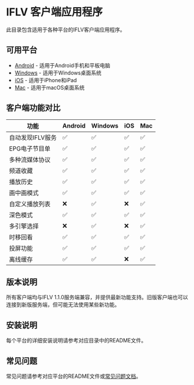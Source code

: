 # IFLV 客户端应用程序

此目录包含适用于各种平台的IFLV客户端应用程序。

## 可用平台

- [Android](android/) - 适用于Android手机和平板电脑
- [Windows](windows/) - 适用于Windows桌面系统
- [iOS](ios/) - 适用于iPhone和iPad
- [Mac](mac/) - 适用于macOS桌面系统

## 客户端功能对比

| 功能 | Android | Windows | iOS | Mac |
|-----|---------|---------|-----|-----|
| 自动发现IFLV服务 | ✅ | ✅ | ✅ | ✅ |
| EPG电子节目单 | ✅ | ✅ | ✅ | ✅ |
| 多种流媒体协议 | ✅ | ✅ | ✅ | ✅ |
| 频道收藏 | ✅ | ✅ | ✅ | ✅ |
| 播放历史 | ✅ | ✅ | ✅ | ✅ |
| 画中画模式 | ✅ | ✅ | ✅ | ✅ |
| 自定义播放列表 | ❌ | ✅ | ❌ | ✅ |
| 深色模式 | ✅ | ✅ | ✅ | ✅ |
| 多引擎选择 | ❌ | ✅ | ❌ | ✅ |
| 时移回看 | ✅ | ✅ | ✅ | ✅ |
| 投屏功能 | ✅ | ✅ | ✅ | ✅ |
| 离线缓存 | ✅ | ✅ | ❌ | ✅ |

## 版本说明

所有客户端均与IFLV 1.1.0服务端兼容，并提供最新功能支持。旧版客户端也可以连接到新版服务端，但可能无法使用某些新功能。

## 安装说明

每个平台的详细安装说明请参考对应目录中的README文件。

## 常见问题

常见问题请参考对应平台的README文件或[常见问题文档](../../docs/faq.md)。 
